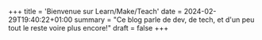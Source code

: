 +++
title = 'Bienvenue sur Learn/Make/Teach'
date = 2024-02-29T19:40:22+01:00
summary = "Ce blog parle de dev, de tech, et d'un peu tout le reste voire plus encore!"
draft = false
+++
